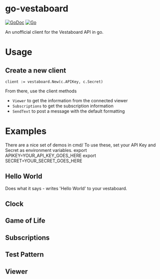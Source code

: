 # go-vestaboard

[![GoDoc](https://img.shields.io/badge/go-documentation-blue.svg?style=flat-square)](https://pkg.go.dev/github.com/mikehelmick/go-vestaboard?tab=doc)
[![Go](https://github.com/mikehelmick/go-chaff/workflows/Go/badge.svg?event=push)](https://github.com/mikehelmick/go-vestaboard/actions?query=workflow%3AGo)

An unofficial client for the Vestaboard API in go.

# Usage

## Create a new client

```
client := vestaboard.New(c.APIKey, c.Secret)
```

From there, use the client methods

* `Viewer` to get the information from the connected viewer
* `Subscriptions` to get the subscription information
* `SendText` to post a message with the default formatting

# Examples

There are a nice set of demos in cmd/
To use these, set your API Key and Secret as environment variables.
export APIKEY=YOUR_API_KEY_GOES_HERE
export SECRET=YOUR_SECRET_GOES_HERE

## Hello World

Does what it says - writes 'Hello World' to your vestaboard.

## Clock

## Game of Life

## Subscriptions

## Test Pattern

## Viewer